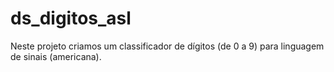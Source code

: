 # ds_digitos_asl
Neste projeto criamos um classificador de dígitos (de 0 a 9) para linguagem de sinais (americana).

